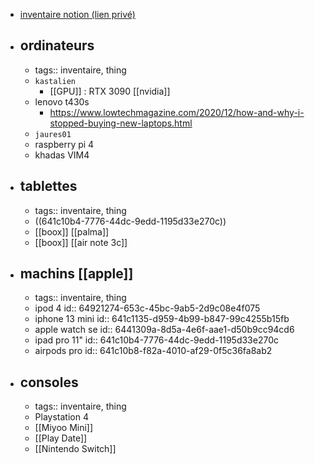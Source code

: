 - [inventaire notion (lien privé)](https://www.notion.so/tkd/5c61c9da114b4574aa8713cf39589b95?v=75d5268be9474612a853f8b21dc3245e)
- ## ordinateurs
	- tags:: inventaire, thing
	- `kastalien`
		- [[GPU]] : RTX 3090 [[nvidia]]
	- lenovo t430s
		- https://www.lowtechmagazine.com/2020/12/how-and-why-i-stopped-buying-new-laptops.html
	- `jaures01`
	- raspberry pi 4
	- khadas VIM4
- ## tablettes
	- tags:: inventaire, thing
	- ((641c10b4-7776-44dc-9edd-1195d33e270c))
	- [[boox]] [[palma]]
	- [[boox]] [[air note 3c]]
- ## machins [[apple]]
	- tags:: inventaire, thing
	- ipod 4
	  id:: 64921274-653c-45bc-9ab5-2d9c08e4f075
	- iphone 13 mini
	  id:: 641c1135-d959-4b99-b847-99c4255b15fb
	- apple watch se
	  id:: 6441309a-8d5a-4e6f-aae1-d50b9cc94cd6
	- ipad pro 11"
	  id:: 641c10b4-7776-44dc-9edd-1195d33e270c
	- airpods pro
	  id:: 641c10b8-f82a-4010-af29-0f5c36fa8ab2
- ## consoles
	- tags:: inventaire, thing
	- Playstation 4
	- [[Miyoo Mini]]
	- [[Play Date]]
	- [[Nintendo Switch]]